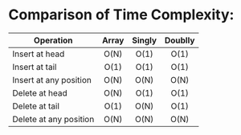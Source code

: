# Comparison of Time Complexity:
| Operation              | Array | Singly | Doublly |
|------------------------|:-----:|:------:|:-------:|
| Insert at head         |  O(N) |  O(1)  |   O(1)  |
| Insert at tail         |  O(1) |  O(1)  |   O(1)  |
| Insert at any position |  O(N) |  O(N)  |   O(N)  |
| Delete at head         |  O(N) |  O(1)  |   O(1)  |
| Delete at tail         |  O(1) |  O(N)  |   O(1)  |
| Delete at any position |  O(N) |  O(N)  |   O(N)  |
